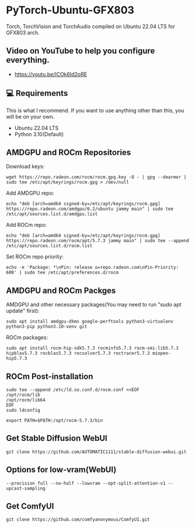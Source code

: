 # PyTorch-Ubuntu-GFX803
Torch, TorchVision and TorchAudio compiled on Ubuntu 22.04 LTS for GFX803 arch.

## Video on YouTube to help you configure everything.
- https://youtu.be/lCOk6Id2oRE

## 💻 Requirements

This is what I recommend. If you want to use anything other than this, you will be on your own.

- Ubuntu 22.04 LTS
- Python 3.10(Default)


## AMDGPU and ROCm Repositories

Download keys:

```
wget https://repo.radeon.com/rocm/rocm.gpg.key -O - | gpg --dearmor | sudo tee /etc/apt/keyrings/rocm.gpg > /dev/null
```


Add AMDGPU repo:

```
echo "deb [arch=amd64 signed-by=/etc/apt/keyrings/rocm.gpg] https://repo.radeon.com/amdgpu/6.2/ubuntu jammy main" | sudo tee /etc/apt/sources.list.d/amdgpu.list
```


Add ROCm repo:

```
echo "deb [arch=amd64 signed-by=/etc/apt/keyrings/rocm.gpg] https://repo.radeon.com/rocm/apt/5.7.3 jammy main" | sudo tee --append /etc/apt/sources.list.d/rocm.list
```

Set ROCm repo priority:
```
echo -e 'Package: *\nPin: release o=repo.radeon.com\nPin-Priority: 600' | sudo tee /etc/apt/preferences.d/rocm
```


## AMDGPU and ROCm Packges

AMDGPU and other necessary packages(You may need to run "sudo apt update" first):
```
sudo apt install amdgpu-dkms google-perftools python3-virtualenv python3-pip python3.10-venv git
```

ROCm packages:
```
sudo apt install rocm-hip-sdk5.7.3 rocminfo5.7.3 rocm-smi-lib5.7.3 hipblas5.7.3 rocblas5.7.3 rocsolver5.7.3 roctracer5.7.3 miopen-hip5.7.3
```


## ROCm Post-installation

```
sudo tee --append /etc/ld.so.conf.d/rocm.conf <<EOF
/opt/rocm/lib
/opt/rocm/lib64
EOF
sudo ldconfig
```
```
export PATH=$PATH:/opt/rocm-5.7.3/bin
```

## Get Stable Diffusion WebUI
```
git clone https://github.com/AUTOMATIC1111/stable-diffusion-webui.git
```

## Options for low-vram(WebUI)
```
--precision full --no-half --lowvram --opt-split-attention-v1 --upcast-sampling
```

## Get ComfyUI
```
git clone https://github.com/comfyanonymous/ComfyUI.git
```
